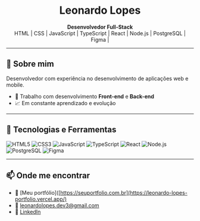 <h1 align="center">Leonardo Lopes</h1>

<p align="center">
  <b>Desenvolvedor Full-Stack</b><br>
  HTML | CSS | JavaScript | TypeScript  | React | Node.js | PostgreSQL | Figma |
</p>

---

## 🚀 Sobre mim

Desenvolvedor com experiência no desenvolvimento de aplicações web e mobile.  

- 💼 Trabalho com desenvolvimento **Front-end** e **Back-end**
- 📈 Em constante aprendizado e evolução

---

## 🧰 Tecnologias e Ferramentas

![HTML5](https://img.shields.io/badge/-HTML5-E34F26?logo=html5&logoColor=fff&style=flat)
![CSS3](https://img.shields.io/badge/-CSS3-1572B6?logo=css3&logoColor=fff&style=flat)
![JavaScript](https://img.shields.io/badge/-JavaScript-F7DF1E?logo=javascript&logoColor=000&style=flat)
![TypeScript](https://img.shields.io/badge/-TypeScript-3178C6?logo=typescript&logoColor=fff&style=flat)
![React](https://img.shields.io/badge/-React-61DAFB?logo=react&logoColor=000&style=flat)
![Node.js](https://img.shields.io/badge/-Node.js-339933?logo=node.js&logoColor=fff&style=flat)
![PostgreSQL](https://img.shields.io/badge/-PostgreSQL-336791?logo=postgresql&logoColor=fff&style=flat)
![Figma](https://img.shields.io/badge/-Figma-F24E1E?logo=figma&logoColor=fff&style=flat)

---

## 📫 Onde me encontrar

- 💼 [Meu portfólio]([https://seuportfolio.com.br](https://leonardo-lopes-portfolio.vercel.app/)
- 📧 leonardolopes.dev3@gmail.com
- 💬 [LinkedIn](https://www.linkedin.com/in/leonardo-lopes-link/)


